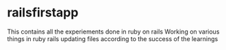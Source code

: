 # railsfirstapp
This contains all the experiements done in ruby on rails 
Working on various things in ruby rails updating files according to the success of the learnings
